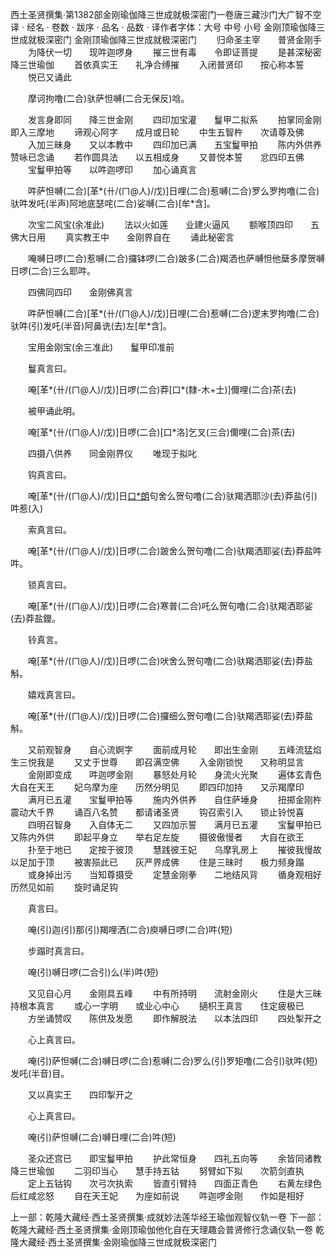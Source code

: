 西土圣贤撰集·第1382部金刚瑜伽降三世成就极深密门一卷唐三藏沙门大广智不空译
· 经名 · 卷数 · 跋序
· 品名 · 品数 · 译作者字体：大号 中号 小号
金刚顶瑜伽降三世成就极深密门
金刚顶瑜伽降三世成就极深密门
　　归命圣主宰　　普贤金刚手
　　为降伏一切　　现吽迦啰身
　　摧三世有毒　　令即证菩提
　　是甚深秘密　　降三世瑜伽
　　首依真实王　　礼净合缚摧
　　入闭普贤印　　按心称本誓
　　悦已又诵此

　　摩诃拘噜(二合)驮萨怛嚩(二合无保反)唅。

　　发言身即同　　降三世金刚
　　四印加宝灌　　鬘甲二拟系
　　拍掌同金刚　　即入三摩地
　　谛观心阿字　　成月或日轮
　　中生五智杵　　次请尊及佛
　　入加三昧身　　又以本教中
　　四印加已满　　五宝鬘甲拍
　　陈内外供养　　赞咏已念诵
　　若作圆具法　　以五相成身
　　又普悦本誓　　忿四印五佛
　　宝鬘甲拍等　　以吽迦啰印
　　加心诵真言

　　吽萨怛嚩(二合)[革*(卄/(ㄇ@人)/戊)]日哩(二合)惹嚩(二合)罗么罗拘噜(二合)驮吽发吒(半声)阿地底瑟咤(二合)娑嚩(二合)[牟*含]。

　　次宝二风宝(余准此)
　　法以火如莲　　业建火逼风
　　额喉顶四印　　五佛大日用
　　真实教王中　　金刚界自在
　　诵此秘密言

　　唵嚩日啰(二合)惹嚩(二合)攞钵啰(二合)跛多(二合)羯洒也萨嚩怛他蘖多摩贺嚩日啰(二合)三么耶吽。

　　四佛同四印　　金刚佛真言

　　吽萨怛嚩(二合)[革*(卄/(ㄇ@人)/戊)]日哩(二合)惹嚩(二合)逻末罗拘噜(二合)驮吽(引)发吒(半音)阿鼻诜(去)左[牟*含]。

　　宝用金刚宝(余三准此)　　鬘甲印准前

　　鬘真言曰。

　　唵[革*(卄/(ㄇ@人)/戊)]日啰(二合)莽[口*(隸-木+士)]儞哩(二合)茶(去)

　　被甲诵此明。

　　唵[革*(卄/(ㄇ@人)/戊)]日啰(二合)[口*洛]乞叉(三合)儞哩(二合)茶(去)

　　四摄八供养　　同金刚界仪
　　唯现于拟叱

　　钩真言曰。

　　唵[革*(卄/(ㄇ@人)/戊)]日[口*朗](二合)句舍么贺句噜(二合)驮羯洒耶沙(去)莽盐(引)吽惹(入)

　　索真言曰。

　　唵[革*(卄/(ㄇ@人)/戊)]日啰(二合)跛舍么贺句噜(二合)驮羯洒耶娑(去)莽盐吽吽。

　　锁真言曰。

　　唵[革*(卄/(ㄇ@人)/戊)]日啰(二合)寒普(二合)吒么贺句噜(二合)驮羯洒耶娑(去)莽盐鑁。

　　铃真言。

　　唵[革*(卄/(ㄇ@人)/戊)]日啰(二合)吠舍么贺句噜(二合)驮羯洒耶娑(去)莽盐斛。

　　嬉戏真言曰。

　　唵[革*(卄/(ㄇ@人)/戊)]日啰(二合)攞细么贺句噜(二合)驮羯洒耶娑(去)莽盐斛。

　　又前观智身　　自心流婀字
　　面前成月轮　　即出生金刚
　　五峰流猛焰　　生三悦我是
　　又丈于世尊　　即召满空佛
　　入金刚锁悦　　又称明显言
　　金刚即变成　　吽迦啰金刚
　　暴怒处月轮　　身流火光聚
　　遍体玄青色　　大自在天王
　　妃乌摩为座　　历然分明见
　　即四印加持　　又示羯摩印
　　满月已五灌　　宝鬘甲拍等
　　施内外供养　　自住萨埵身
　　扭掷金刚杵　　震动大千界
　　诵百八名赞　　都请诸圣贤
　　钩召索引入　　锁止铃悦喜
　　四明召智身　　入自体无二
　　又四加示誓　　满月已五灌
　　宝鬘甲拍已　　又陈内外供
　　即起平身立　　举右足左旋
　　摄彼傲慢者　　大自在欲王
　　扑至于地已　　定按于彼顶
　　慧践彼王妃　　乌摩乳房上
　　摧彼我慢故　　以足加于顶
　　被害殒此已　　灰严界成佛
　　住是三昧时　　极力频身蹋
　　或身掉出污　　当知尊摄受
　　定慧金刚拳　　二地结风背
　　循身观相好　　历然见如前
　　旋时诵足钩

　　真言曰。

　　唵(引)迦(引)那(引)羯哩洒(二合)庾嚩日啰(二合)吽(短)

　　步蹋时真言曰。

　　唵(引)嚩日啰(二合引)么(半)吽(短)

　　又见自心月　　金刚具五峰
　　中有所持明　　流射金刚火
　　住是大三昧　　持根本真言
　　或心一字明　　或业心中心
　　擿枳王真言　　住定疲极已
　　方坐诵赞叹　　陈供及发愿
　　即作解脱法　　以本法四印
　　四处掣开之

　　心上真言曰。

　　唵(引)萨怛嚩(二合)嚩日啰(二合)惹嚩(二合)罗么(引)罗矩噜(二合引)驮吽(短)发吒(半音)目。

　　又以真实王　　四印掣开之

　　心上真言曰。

　　唵(引)萨怛嚩(二合)嚩日哩(二合)吽(短)

　　圣众还宫已　　即宝鬘甲拍
　　护此常恒身　　四礼五向等
　　余皆同诸教　　降三世瑜伽
　　二羽印当心　　慧手持五钴
　　努臂如下拟　　次箭剑直执
　　定上五钴钩　　次弓次执索
　　皆直引臂持　　四面正青色
　　右黄左绿色　　后红咸忿怒
　　自在天王妃　　为座如前说
　　吽迦啰金刚　　作如是相好

上一部：乾隆大藏经·西土圣贤撰集·成就妙法莲华经王瑜伽观智仪轨一卷
下一部：乾隆大藏经·西土圣贤撰集·金刚顶瑜伽他化自在天理趣会普贤修行念诵仪轨一卷
乾隆大藏经·西土圣贤撰集·金刚瑜伽降三世成就极深密门